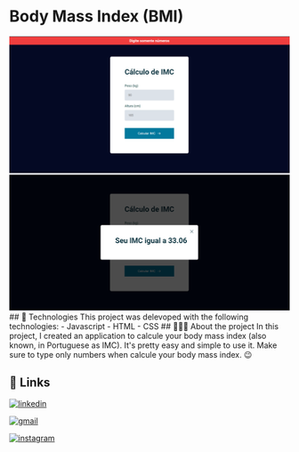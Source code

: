 # Body Mass Index (BMI)
<img src="/assets/imc_s.png">
<img src="/assets/imc_n.png">
## 🔧 Technologies
This project was delevoped with the following technologies:
- Javascript 
- HTML
- CSS
## 👨🏻‍💻 About the project
In this project, I created an application to calcule your body mass index (also known, in Portuguese as IMC). It's pretty easy and simple to use it. Make sure to type only numbers when calcule your body mass index. 😉

## 🔗 Links

[![linkedin](https://img.shields.io/badge/linkedin-0A66C2?style=for-the-badge&logo=linkedin&logoColor=white)](https://www.linkedin.com/in/ezequiel-rabello-1587002aa/)

[![gmail](https://img.shields.io/badge/Gmail-D14836?style=for-the-badge&logo=gmail&logoColor=white)](https://mail.google.com/mail/u/0/#inbox?compose=GTvVlcRwRCPPZsZvfpfnrRcMXWJDRHbDTBjTHFrWxrDTdDTMvPfSvxwMZknXSBprbnzPptgZRFzDq)

[![instagram](https://img.shields.io/badge/Instagram-E4405F?style=flat-square&logo=Instagram&logoColor=white)](https://instagram.com/kielrpl1)